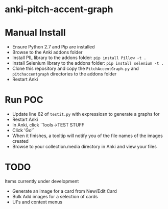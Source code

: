 anki-pitch-accent-graph
=======================


# Manual Install

- Ensure Python 2.7 and Pip are installed
- Browse to the Anki addons folder
- Install PIL library to the addons folder: `pip install Pillow -t .`
- Install Selenium library to the addons folder: `pip install selenium -t .`
- Clone this repository and copy the `PitchAccentGraph.py` and `pitchaccentgraph` directories to the addons folder
- Restart Anki


# Run POC

- Update line 62 of `testit.py` with expressiosn to generate a graphs for
- Restart Anki
- In Anki, click `Tools->TEST STUFF
- Click 'Go'`
- When it finishes, a tooltip will notify you of the file names of the images created
- Browse to your collection.media directory in Anki and view your files


# TODO

Items currently under development

- Generate an image for a card from New/Edit Card 
- Bulk Add images for a selection of cards 
- UI's and context menus
